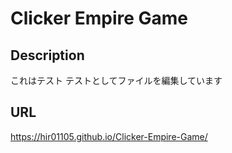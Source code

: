 # Clicker Empire Game
## Description
これはテスト
テストとしてファイルを編集しています
## URL
https://hir01105.github.io/Clicker-Empire-Game/
